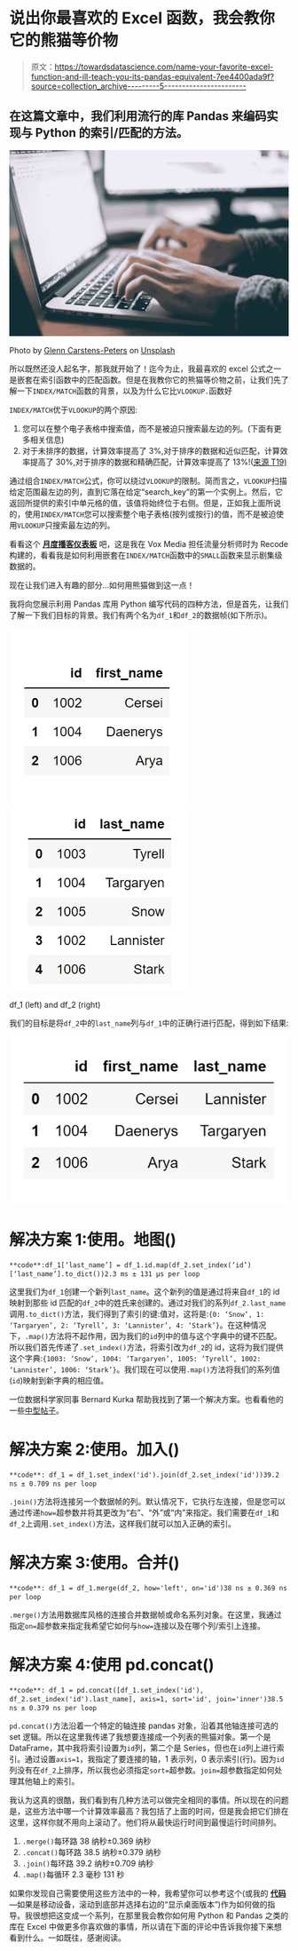 # 说出你最喜欢的 Excel 函数，我会教你它的熊猫等价物

> 原文：<https://towardsdatascience.com/name-your-favorite-excel-function-and-ill-teach-you-its-pandas-equivalent-7ee4400ada9f?source=collection_archive---------5----------------------->

## 在这篇文章中，我们利用流行的库 Pandas 来编码实现与 Python 的索引/匹配的方法。

![](img/a7558ff7153294a905cbda3069a4f182.png)

Photo by [Glenn Carstens-Peters](https://unsplash.com/@glenncarstenspeters?utm_source=medium&utm_medium=referral) on [Unsplash](https://unsplash.com?utm_source=medium&utm_medium=referral)

所以既然还没人起名字，那我就开始了！迄今为止，我最喜欢的 excel 公式之一是嵌套在索引函数中的匹配函数。但是在我教你它的熊猫等价物之前，让我们先了解一下`INDEX/MATCH`函数的背景，以及为什么它比`VLOOKUP.`函数好

`INDEX/MATCH`优于`VLOOKUP`的两个原因:

1.  您可以在整个电子表格中搜索值，而不是被迫只搜索最左边的列。(下面有更多相关信息)
2.  对于未排序的数据，计算效率提高了 3%,对于排序的数据和近似匹配，计算效率提高了 30%,对于排序的数据和精确匹配，计算效率提高了 13%!([来源 T19)](http://www.exceluser.com/formulas/why-index-match-is-better-than-vlookup.htm)

通过组合`INDEX/MATCH`公式，你可以绕过`VLOOKUP`的限制。简而言之，`VLOOKUP`扫描给定范围最左边的列，直到它落在给定“search_key”的第一个实例上。然后，它返回所提供的索引中单元格的值，该值将始终位于右侧。但是，正如我上面所说的，使用`INDEX/MATCH`您可以搜索整个电子表格(按列或按行)的值，而不是被迫使用`VLOOKUP`只搜索最左边的列。

看看这个 [**月度播客仪表板**](https://docs.google.com/spreadsheets/d/1JYLGDtYFLKmfDqZGww00_XL1jcxKUjn2CNnnT2GTHlk/edit?usp=sharing) 吧，这是我在 Vox Media 担任流量分析师时为 Recode 构建的，看看我是如何利用嵌套在`INDEX/MATCH`函数中的`SMALL`函数来显示剧集级数据的。

现在让我们进入有趣的部分…如何用熊猫做到这一点！

我将向您展示利用 Pandas 库用 Python 编写代码的四种方法，但是首先，让我们了解一下我们目标的背景。我们有两个名为`df_1`和`df_2`的数据帧(如下所示)。

![](img/f43aa9b9ddb418f288e8994804dd0512.png)![](img/73595226ef76948714a30bcf0ca5dca2.png)

df_1 (left) and df_2 (right)

我们的目标是将`df_2`中的`last_name`列与`df_1`中的正确行进行匹配，得到如下结果:

![](img/d1a7fd8a0c57555c234c8a5b7de04d99.png)

# 解决方案 1:使用。地图()

```
**code**:df_1[‘last_name’] = df_1.id.map(df_2.set_index(‘id’)[‘last_name’].to_dict())2.3 ms ± 131 µs per loop
```

这里我们为`df_1`创建一个新列`last_name`。这个新列的值是通过将来自`df_1`的 id 映射到那些 id 匹配的`df_2`中的姓氏来创建的。通过对我们的系列`df_2.last_name`调用`.to_dict()`方法，我们得到了索引的键:值对，这将是:`{0: ‘Snow’, 1: ‘Targaryen’, 2: ‘Tyrell’, 3: ‘Lannister’, 4: ‘Stark’}`。在这种情况下，`.map()`方法将不起作用，因为我们的`id`列中的值与这个字典中的键不匹配。所以我们首先传递了`.set_index()`方法，将索引改为`df_2`的 id，这将为我们提供这个字典:`{1003: ‘Snow’, 1004: ‘Targaryen’, 1005: ‘Tyrell’, 1002: ‘Lannister’, 1006: ‘Stark’}`。我们现在可以使用`.map()`方法将我们的系列值(`id`)映射到新字典的相应值。

一位数据科学家同事 Bernard Kurka 帮助我找到了第一个解决方案。也看看他的一些[中型帖子](https://medium.com/@bkexcel2014)。

# 解决方案 2:使用。加入()

```
**code**: df_1 = df_1.set_index('id').join(df_2.set_index('id'))39.2 ns ± 0.709 ns per loop
```

`.join()`方法将连接另一个数据帧的列。默认情况下，它执行左连接，但是您可以通过传递`how=`超参数并将其更改为“右”、“外”或“内”来指定。我们需要在`df_1`和`df_2`上调用`.set_index()`方法，这样我们就可以加入正确的索引。

# 解决方案 3:使用。合并()

```
**code**: df_1 = df_1.merge(df_2, how='left', on='id')38 ns ± 0.369 ns per loop
```

`.merge()`方法用数据库风格的连接合并数据帧或命名系列对象。在这里，我通过指定`on=`超参数来指定我希望它如何与`how=`连接以及在哪个列/索引上连接。

# 解决方案 4:使用 pd.concat()

```
**code**: df_1 = pd.concat([df_1.set_index('id'), df_2.set_index('id').last_name], axis=1, sort='id', join='inner')38.5 ns ± 0.379 ns per loop
```

`pd.concat()`方法沿着一个特定的轴连接 pandas 对象，沿着其他轴连接可选的 set 逻辑。所以在这里我传递了我想要连接成一个列表的熊猫对象。第一个是 DataFrame，其中我将索引设置为`id`列，第二个是 Series，但也在`id`列上进行索引。通过设置`axis=1`，我指定了要连接的轴，1 表示列，0 表示索引(行)。因为`id`列没有在`df_2`上排序，所以我也必须指定`sort=`超参数。`join=`超参数指定如何处理其他轴上的索引。

我认为这真的很酷，我们看到有几种方法可以做完全相同的事情。所以现在的问题是，这些方法中哪一个计算效率最高？我包括了上面的时间，但是我会把它们排在这里，这样你就不用向上滚动了。他们将从最快运行时间到最慢运行时间排列。

1.  `.merge()`每环路 38 纳秒±0.369 纳秒
2.  `.concat()`每环路 38.5 纳秒±0.379 纳秒
3.  `.join()`每环路 39.2 纳秒±0.709 纳秒
4.  `.map()`每循环 2.3 毫秒 131 秒

如果你发现自己需要使用这些方法中的一种，我希望你可以参考这个(或我的 [**代码**](https://github.com/traintestbritt/excel_to_pandas/blob/master/excel_to_pandas.ipynb) —如果是移动设备，滚动到底部并选择右边的“显示桌面版本”)作为如何做的指导。我很想把这变成一个系列，在那里我会教你如何用 Python 和 Pandas 之类的库在 Excel 中做更多你喜欢做的事情，所以请在下面的评论中告诉我你接下来想看到什么。一如既往，感谢阅读。